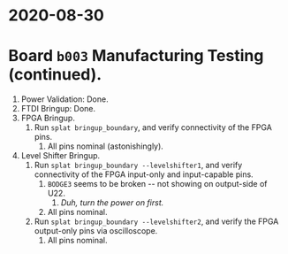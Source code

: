 # 2020-08-30

# Board `b003` Manufacturing Testing (continued).

1.  Power Validation: Done.
1.  FTDI Bringup: Done.
1.  FPGA Bringup.
    1.  Run `splat bringup_boundary`, and verify connectivity of the FPGA pins.
        1.  All pins nominal (astonishingly).
1.  Level Shifter Bringup.
    1.  Run `splat bringup_boundary --levelshifter1`, and verify connectivity of the FPGA input-only and input-capable pins.
        1.  `BODGE3` seems to be broken -- not showing on output-side of U22.
            1.  _Duh, turn the power on first._
        1.  All pins nominal.
    1.  Run `splat bringup_boundary --levelshifter2`, and verify the FPGA output-only pins via oscilloscope.
        1.  All pins nominal.

